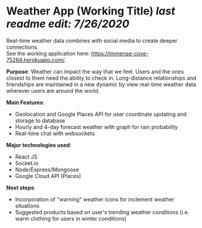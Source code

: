 # Weather App (Working Title) *last readme edit: 7/26/2020*

Real-time weather data combines with social media to create deeper connections.  
See the working application here: https://immense-cove-75264.herokuapp.com/.

**Purpose**:  Weather can impact the way that we feel.  Users and the ones closest to them need the ability to check in.  Long-distance relationships and friendships are maintained
in a new dynamic by view real-time weather data wherever users are around the world.  

**Main Features**: 
- Geolocation and Google Places API for user coordinate updating and storage to database
- Hourly and 4-day forecast weather with graph for rain probability
- Real-time chat with websockets

**Major technologies used**:  
- React JS
- Socket.io
- Node/Express/Mongoose
- Google Cloud API (Places)

**Next steps**:
- Incorporation of "warning" weather icons for inclement weather situations
- Suggested products based on user's trending weather conditions (i.e. warm clothing for users in winter conditions)
